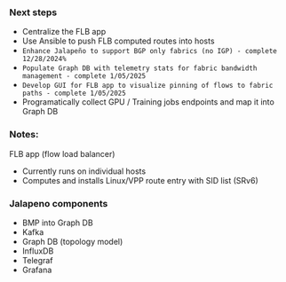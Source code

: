 ### Next steps
* Centralize the FLB app
* Use Ansible to push FLB computed routes into hosts
* `Enhance Jalapeño to support BGP only fabrics (no IGP) - complete 12/28/2024%`
* `Populate Graph DB with telemetry stats for fabric bandwidth management - complete 1/05/2025`
* `Develop GUI for FLB app to visualize pinning of flows to fabric paths - complete 1/05/2025`
* Programatically collect GPU / Training jobs endpoints and map it into Graph DB


### Notes:
FLB app (flow load balancer)
* Currently runs on individual hosts
* Computes and installs Linux/VPP route entry with SID list (SRv6)

### Jalapeno components
* BMP into Graph DB
* Kafka
* Graph DB (topology model)
* InfluxDB
* Telegraf
* Grafana
